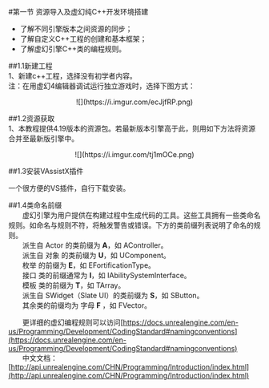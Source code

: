 ﻿#第一节 资源导入及虚幻纯C++开发环境搭建
  

- 了解不同引擎版本之间资源的同步；  
- 了解自定义C++工程的创建和基本框架；  
- 了解虚幻引擎C++类的编程规则。
  
##1.1新建工程  
1、新建c++工程，选择没有初学者内容。  
注：在用虚幻4编辑器调试运行独立游戏时，选择下图方式：  
<center>![](https://i.imgur.com/ecJjfRP.png)</center>
  

##1.2资源获取  
1、本教程提供4.19版本的资源包。若最新版本引擎高于此，则用如下方法将资源合并至最新版引擎中。  
<center>![](https://i.imgur.com/tj1mOCe.png)</center>  

##1.3安装VAssistX插件    

一个很方便的VS插件，自行下载安装。

##1.4类命名前缀  
&emsp;&emsp;虚幻引擎为用户提供在构建过程中生成代码的工具。这些工具拥有一些类命名规则。如命名与规则不符，将触发警告或错误。下方的类前缀列表说明了命名的规则。  
&emsp;&emsp;派生自 Actor 的类前缀为 **A**，如 AController。  
&emsp;&emsp;派生自 对象 的类前缀为 **U**，如 UComponent。  
&emsp;&emsp;枚举 的前缀为 **E**，如 EFortificationType。  
&emsp;&emsp;接口 类的前缀通常为 **I**，如 IAbilitySystemInterface。  
&emsp;&emsp;模板 类的前缀为 **T**，如 TArray。  
&emsp;&emsp;派生自 SWidget（Slate UI）的类前缀为 **S**，如 SButton。  
&emsp;&emsp;其余类的前缀均为 字母 **F** ，如 FVector。  

&emsp;&emsp;更详细的虚幻编程规则可以访问[https://docs.unrealengine.com/en-us/Programming/Development/CodingStandard#namingconventions](https://docs.unrealengine.com/en-us/Programming/Development/CodingStandard#namingconventions)  
&emsp;&emsp;中文文档：[http://api.unrealengine.com/CHN/Programming/Introduction/index.html](http://api.unrealengine.com/CHN/Programming/Introduction/index.html)